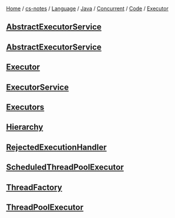 [Home](https://mengxianbin.github.io) /
[cs-notes](https://mengxianbin.github.io/cs-notes/site) /
[Language](https://mengxianbin.github.io/cs-notes/site/Language) /
[Java](https://mengxianbin.github.io/cs-notes/site/Language/Java) /
[Concurrent](https://mengxianbin.github.io/cs-notes/site/Language/Java/Concurrent) /
[Code](https://mengxianbin.github.io/cs-notes/site/Language/Java/Concurrent/Code) /
[Executor](https://mengxianbin.github.io/cs-notes/site/Language/Java/Concurrent/Code/Executor)

## [AbstractExecutorService](https://mengxianbin.github.io/cs-notes/site/Language/Java/Concurrent/Code/Executor/AbstractExecutorService/)

## [AbstractExecutorService](https://mengxianbin.github.io/cs-notes/site/Language/Java/Concurrent/Code/Executor/AbstractExecutorService)

## [Executor](https://mengxianbin.github.io/cs-notes/site/Language/Java/Concurrent/Code/Executor/Executor)

## [ExecutorService](https://mengxianbin.github.io/cs-notes/site/Language/Java/Concurrent/Code/Executor/ExecutorService)

## [Executors](https://mengxianbin.github.io/cs-notes/site/Language/Java/Concurrent/Code/Executor/Executors/)

## [Hierarchy](https://mengxianbin.github.io/cs-notes/site/Language/Java/Concurrent/Code/Executor/Hierarchy)

## [RejectedExecutionHandler](https://mengxianbin.github.io/cs-notes/site/Language/Java/Concurrent/Code/Executor/RejectedExecutionHandler/)

## [ScheduledThreadPoolExecutor](https://mengxianbin.github.io/cs-notes/site/Language/Java/Concurrent/Code/Executor/ScheduledThreadPoolExecutor/)

## [ThreadFactory](https://mengxianbin.github.io/cs-notes/site/Language/Java/Concurrent/Code/Executor/ThreadFactory/)

## [ThreadPoolExecutor](https://mengxianbin.github.io/cs-notes/site/Language/Java/Concurrent/Code/Executor/ThreadPoolExecutor/)
